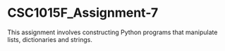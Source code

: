 # CSC1015F_Assignment-7
This assignment involves constructing Python programs that manipulate lists, dictionaries and strings.
